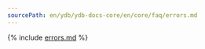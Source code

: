 ```yaml
---
sourcePath: en/ydb/ydb-docs-core/en/core/faq/errors.md
---
```


{% include [errors.md](_includes/errors.md) %}
